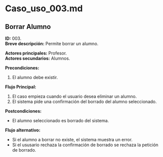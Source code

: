 # Caso_uso_003.md

## Borrar Alumno

**ID:** 003.  
**Breve descripción:** Permite borrar un alumno.

**Actores principales:** Profesor.  
**Actores secundarios:** Alumnos.

**Precondiciones:**

1. El alumno debe existir.

**Flujo Principal:**

1. El caso empieza cuando el usuario desea eliminar un alumno.
2. El sistema pide una confirmación del borrado del alumno seleccionado.

**Postcondiciones:**

* El alumno seleccionado es borrado del sistema.

**Flujo alternativo:**

* Si el alumno a borrar no existe, el sistema muestra un error.
* Si el ususario rechaza la confirmación de borrado se rechaza la petición de borrado.
